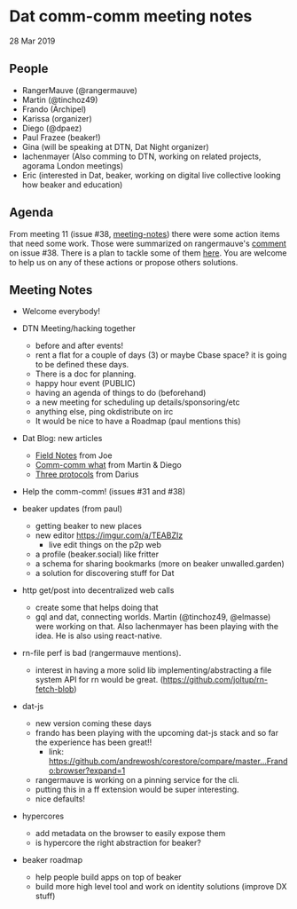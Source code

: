 # Dat comm-comm meeting notes

28 Mar 2019

## People

- RangerMauve (@rangermauve)
- Martin (@tinchoz49)
- Frando (Archipel)
- Karissa (organizer)
- Diego (@dpaez)
- Paul Frazee (beaker!)
- Gina (will be speaking at DTN, Dat Night organizer)
- lachenmayer (Also comming to DTN, working on related projects, agorama London meetings)
- Eric (interested in Dat, beaker, working on digital live collective looking how beaker and education)

## Agenda

From meeting 11 (issue #38, [meeting-notes](https://github.com/dat-land/comm-comm/blob/master/meeting-notes/13-14March2019.md)) there were some action items that need some work. Those were summarized on rangermauve's [comment](https://github.com/dat-land/comm-comm/issues/38#issuecomment-473017953) on issue #38. There is a plan to tackle some of them [here](https://github.com/dat-land/comm-comm/issues/38#issuecomment-476322301). You are welcome to help us on any of these actions or propose others solutions.

## Meeting Notes

- Welcome everybody!
- DTN Meeting/hacking together
    - before and after events!
    - rent a flat for a couple of days (3) or maybe Cbase space? it is going to be defined these days.
    - There is a doc for planning.
    - happy hour event (PUBLIC)
    - having an agenda of things to do (beforehand)
    - a new meeting for scheduling up details/sponsoring/etc
    - anything else, ping okdistribute on irc
    - It would be nice to have a Roadmap (paul mentions this)

- Dat Blog: new articles
    - [Field Notes](https://blog.datproject.org/2019/03/19/dat-field-notes/) from Joe
    - [Comm-comm what](https://blog.datproject.org/2019/03/21/comm-comm-what/) from Martin & Diego
    - [Three protocols](https://blog.datproject.org/2019/03/22/three-protocols-and-a-future-of-the-decentralized-internet/) from Darius

- Help the comm-comm! (issues #31 and #38)

- beaker updates (from paul)
    - getting beaker to new places
    - new editor https://imgur.com/a/TEABZIz
        - live edit things on the p2p web
    - a profile (beaker.social) like fritter
    - a schema for sharing bookmarks (more on beaker unwalled.garden)
    - a solution for discovering stuff for Dat
- http get/post into decentralized web calls
    - create some that helps doing that
    - gql and dat, connecting worlds. Martin (@tinchoz49, @elmasse) were working on that. Also lachenmayer has been playing with the idea. He is also using react-native.
- rn-file perf is bad (rangermauve mentions).
    - interest in having a more solid lib implementing/abstracting a file system API for rn would be great. (https://github.com/joltup/rn-fetch-blob)
- dat-js
    - new version coming these days
    - frando has been playing with the upcoming dat-js stack and so far the experience has been great!!
        - link: https://github.com/andrewosh/corestore/compare/master...Frando:browser?expand=1
    - rangermauve is working on a pinning service for the cli.
    - putting this in a ff extension would be super interesting.
    - nice defaults!
- hypercores
    - add metadata on the browser to easily expose them
    - is hypercore the right abstraction for beaker?
- beaker roadmap
    - help people build apps on top of beaker
    - build more high level tool and work on identity solutions (improve DX stuff)

